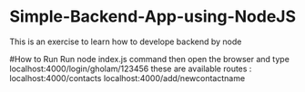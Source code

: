 # Simple-Backend-App-using-NodeJS
This is an exercise to learn how to develope backend by node

#How to Run
Run node index.js command 
then open the browser and type localhost:4000/login/gholam/123456
these are available routes :
localhost:4000/contacts 
localhost:4000/add/newcontactname
